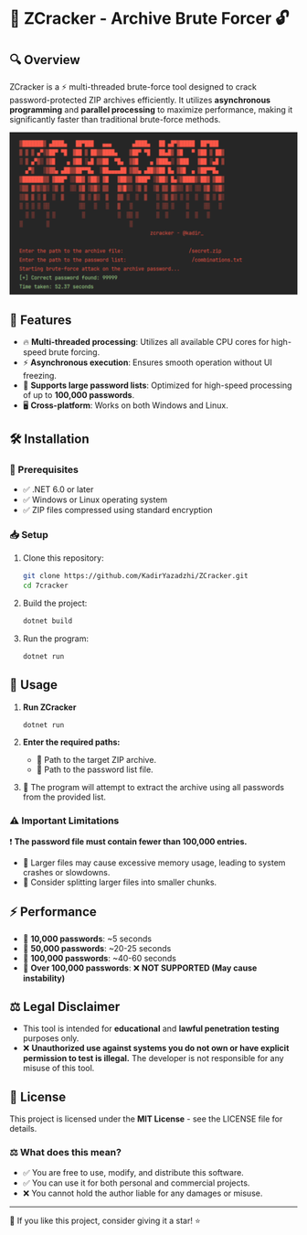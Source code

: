 # 🚀 ZCracker - Archive Brute Forcer 🔓

## 🔍 Overview
ZCracker is a ⚡ multi-threaded brute-force tool designed to crack password-protected ZIP archives efficiently. It utilizes **asynchronous programming** and **parallel processing** to maximize performance, making it significantly faster than traditional brute-force methods.

<img src="zcracker-preview.png">

## 🎯 Features
- 🔥 **Multi-threaded processing**: Utilizes all available CPU cores for high-speed brute forcing.
- ⚡ **Asynchronous execution**: Ensures smooth operation without UI freezing.
- 📂 **Supports large password lists**: Optimized for high-speed processing of up to **100,000 passwords**.
- 🖥️ **Cross-platform**: Works on both Windows and Linux.

## 🛠️ Installation
### 📌 Prerequisites
- ✅ .NET 6.0 or later
- ✅ Windows or Linux operating system
- ✅ ZIP files compressed using standard encryption

### 📥 Setup
1. Clone this repository:
   ```sh
   git clone https://github.com/KadirYazadzhi/ZCracker.git
   cd 7cracker
   ```
2. Build the project:
   ```sh
   dotnet build
   ```
3. Run the program:
   ```sh
   dotnet run
   ```

## 📌 Usage
1. **Run ZCracker**
   ```sh
   dotnet run
   ```
   
2. **Enter the required paths:**
   - 📁 Path to the target ZIP archive.
   - 📄 Path to the password list file.
     
3. 🚀 The program will attempt to extract the archive using all passwords from the provided list.

### ⚠️ Important Limitations
❗ **The password file must contain fewer than 100,000 entries.**
- 🚫 Larger files may cause excessive memory usage, leading to system crashes or slowdowns.
- 🔄 Consider splitting larger files into smaller chunks.

## ⚡ Performance
- 🔹 **10,000 passwords**: ~5 seconds
- 🔹 **50,000 passwords**: ~20-25 seconds
- 🔹 **100,000 passwords**: ~40-60 seconds
- 🔴 **Over 100,000 passwords**: ❌ **NOT SUPPORTED (May cause instability)**

## ⚖️ Legal Disclaimer
- This tool is intended for **educational** and **lawful penetration testing** purposes only. 
- ❌ **Unauthorized use against systems you do not own or have explicit permission to test is illegal.** The developer is not responsible for any misuse of this tool.

## 📜 License
This project is licensed under the **MIT License** - see the LICENSE file for details.

### ⚖️ What does this mean?
- ✅ You are free to use, modify, and distribute this software.
- ✅ You can use it for both personal and commercial projects.
- ❌ You cannot hold the author liable for any damages or misuse.
  
---

🌟 If you like this project, consider giving it a star! ⭐

